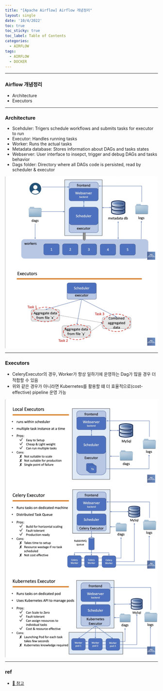 ```yaml
---
title: "[Apache Airflow] Airflow 개념정리"
layout: single
date: '10/4/2022'
toc: true
toc_sticky: true
toc_label: Table of Contents
categories:
  - AIRFLOW
tags:
  - AIRFLOW
  - DOCKER
---
```


---
### Airflow 개념정리
* Architecture
* Executors

---

### Architecture
* Scehduler: Trigers schedule workflows and submits tasks for executor to run
* Executor: Handles running tasks
* Worker: Runs the actual tasks
* Metadata database: Stores information about DAGs and tasks states
* Webserver: User interface to insepct, trigger and debug DAGs and tasks behavior
* Dags folder: Directory where all DAGs code is persisted, read by scheduler & executor

<p align="center">
    <img src="/img/data_engineering/airflow/airflow1.png" align="center">
    <img src="/img/data_engineering/airflow/airflow2.png" align="center">
</p>

---

### Executors
* CeleryExecutor의 경우, Worker가 항상 일하기에 운영하는 Dag가 많을 경우 더 적합할 수 있음
* 위와 같은 경우가 아니라면 Kubernetes를 활용할 떄 더 효율적으로(cost-effective) pipeline 운영 가능

<p align="center">
    <img src="/img/data_engineering/airflow/airflow3.png" align="center">
    <img src="/img/data_engineering/airflow/airflow4.png" align="center">
    <img src="/img/data_engineering/airflow/airflow5.png" align="center">
</p>

---

### ref 
* [🔗 참고](https://www.youtube.com/watch?v=TQIInLmKM4k)
